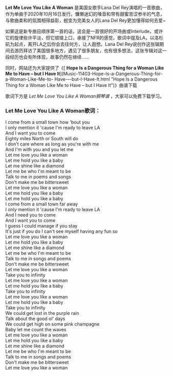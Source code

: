 

**Let Me Love You Like A Woman** 是美国女歌手Lana Del
Rey演唱的一首歌曲，作为单曲于2020年10月16日发行。慵懒迷幻的嗓音和带有甜蜜苦涩参半的气息，与歌曲柔和的氛围相得益彰，蜕变为完美女人的Lana
Del Rey更加懂得如何去爱~

如果这是新专曲目顺序第一首的话，这会是一首很好的开场曲或Interlude，或许它的旋律些许平淡，但它琅琅上口，承接了NFR的感觉，歌词中提及LA，以洛杉矶为起点，离开LA之后你会去往何方，让人遐想。Lana
Del Rey说创作这张辑期间去游历拜访了美国很多地方，遇见了很多朋友，也有很多想法，这张专辑对这一段经历也会有所体现，故事仍然在继续……

同时，网站还为大家提供了《[ **Hope Is a Dangerous Thing for a Woman Like Me to Have – but I
Have It**](Music-11403-Hope-Is-a-Dangerous-Thing-for-a-Woman-Like-Me-to-
Have-–-but-I-Have-It.html "Hope Is a Dangerous Thing for a Woman Like Me to
Have – but I Have It")》曲谱下载

歌词下方是 _Let Me Love You Like A Woman钢琴谱_ ，大家可以免费下载学习。

### Let Me Love You Like A Woman歌词：

I come from a small town how 'bout you  
I only mention it 'cause I'm ready to leave LA  
And I want you to come  
Eighty miles North or South will do  
I don't care where as long as you're with me  
And I'm with you and you let me  
Let me love you like a woman  
Let me hold you like a baby  
Let me shine like a diamond  
Let me be who I'm meant to be  
Talk to me in poems and songs  
Don't make me be bittersweet  
Let me love you like a woman  
Let me hold you like a baby  
Let me hold you like a baby  
I come from a small town far away  
I only mention it 'cause I'm ready to leave LA  
And I need you to come  
And I want you to come  
I guess I could manage if you stay  
It's just if you do I can't see myself having any fun so  
Let me love you like a woman  
Let me hold you like a baby  
Let me shine like a diamond  
Let me be who I'm meant to be  
Talk to me in songs and poems  
Don't make me be bittersweet  
Let me love you like a woman  
Take you to infinity  
Let me love you like a woman  
Let me hold you like a baby  
Take you to infinity  
Let me love you like a woman  
Let me hold you like a baby  
Take you to infinity  
We could get lost in the purple rain  
Talk about the good ol' days  
We could get high on some pink champagne  
Baby let me count the waves  
Let me love you like a woman  
Let me hold you like a baby  
Let me shine like a diamond  
Let me be who I'm meant to be  
Talk to me in songs and poems  
Don't make me be bittersweet  
Let me love you like a woman


